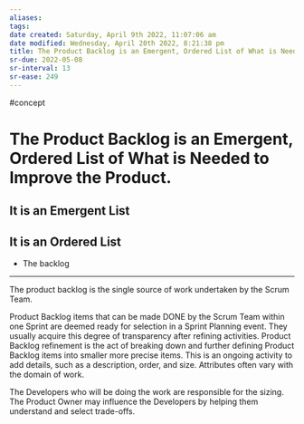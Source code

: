 ```yaml
---
aliases: 
tags: 
date created: Saturday, April 9th 2022, 11:07:06 am
date modified: Wednesday, April 20th 2022, 8:21:38 pm
title: The Product Backlog is an Emergent, Ordered List of What is Needed to Improve the Product.
sr-due: 2022-05-08
sr-interval: 13
sr-ease: 249
---
```


#concept

# The Product Backlog is an Emergent, Ordered List of What is Needed to Improve the Product.

## It is an Emergent List


## It is an Ordered List
- The backlog 
---
The product backlog is the single source of work undertaken by the Scrum Team.

Product Backlog items that can be made DONE by the Scrum Team within one Sprint are deemed ready for selection in a Sprint Planning event. They usually acquire this degree of transparency after refining activities. Product Backlog refinement is the act of breaking down and further defining Product Backlog items into smaller more precise items. This is an ongoing activity to add details, such as a description, order, and size. Attributes often vary with the domain of work.

The Developers who will be doing the work are responsible for the sizing. The Product Owner may influence the Developers by helping them understand and select trade-offs.